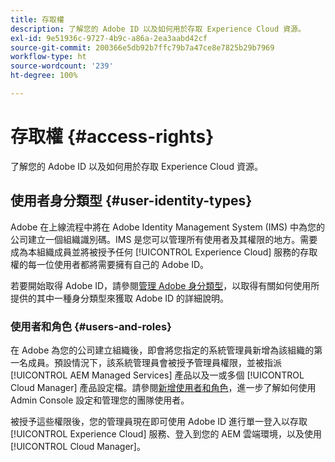 ```yaml
---
title: 存取權
description: 了解您的 Adob​​e ID 以及如何用於存取 Experience Cloud 資源。
exl-id: 9e51936c-9727-4b9c-a86a-2ea3aabd42cf
source-git-commit: 200366e5db92b7ffc79b7a47ce8e7825b29b7969
workflow-type: ht
source-wordcount: '239'
ht-degree: 100%

---
```



# 存取權 {#access-rights}

了解您的 Adob&#x200B;&#x200B;e ID 以及如何用於存取 Experience Cloud 資源。

## 使用者身分類型 {#user-identity-types}

Adobe 在上線流程中將在 Adob&#x200B;&#x200B;e Identity Management System (IMS) 中為您的公司建立一個組織識別碼。IMS 是您可以管理所有使用者及其權限的地方。需要成為本組織成員並將被授予任何 [!UICONTROL Experience Cloud] 服務的存取權的每一位使用者都將需要擁有自己的 Adobe ID。

若要開始取得 Adobe ID，請參閱[管理 Adobe 身分類型](https://helpx.adobe.com/tw/enterprise/using/identity.html)，以取得有關如何使用所提供的其中一種身分類型來獲取 Adobe ID 的詳細說明。

### 使用者和角色 {#users-and-roles}

在 Adobe 為您的公司建立組織後，即會將您指定的系統管理員新增為該組織的第一名成員。預設情況下，該系統管理員會被授予管理員權限，並被指派 [!UICONTROL AEM Managed Services] 產品以及一或多個 [!UICONTROL Cloud Manager] 產品設定檔。請參閱[新增使用者和角色](/help/requirements/users-and-roles.md)，進一步了解如何使用 Admin Console 設定和管理您的團隊使用者。

被授予這些權限後，您的管理員現在即可使用 Adobe ID 進行單一登入以存取 [!UICONTROL Experience Cloud] 服務、登入到您的 AEM 雲端環境，以及使用 [!UICONTROL Cloud Manager]。
